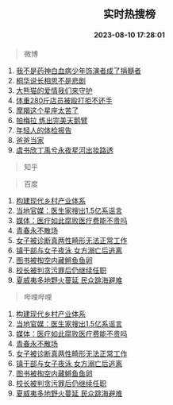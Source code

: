 <div align="center"><h2>实时热搜榜</h2><h4>2023-08-10 17:28:01</h4></div>

> 微博  

1. [我不是药神白血病少年饰演者成了捐髓者](https://s.weibo.com/weibo?q=%23%E6%88%91%E4%B8%8D%E6%98%AF%E8%8D%AF%E7%A5%9E%E7%99%BD%E8%A1%80%E7%97%85%E5%B0%91%E5%B9%B4%E9%A5%B0%E6%BC%94%E8%80%85%E6%88%90%E4%BA%86%E6%8D%90%E9%AB%93%E8%80%85%23&t=31&band_rank=1&Refer=top)<br />
2. [桐华说长相思不是悲剧](https://s.weibo.com/weibo?q=%23%E6%A1%90%E5%8D%8E%E8%AF%B4%E9%95%BF%E7%9B%B8%E6%80%9D%E4%B8%8D%E6%98%AF%E6%82%B2%E5%89%A7%23&t=31&band_rank=2&Refer=top)<br />
3. [大熊猫的爱情我们来守护](https://s.weibo.com/weibo?q=%23%E5%A4%A7%E7%86%8A%E7%8C%AB%E7%9A%84%E7%88%B1%E6%83%85%E6%88%91%E4%BB%AC%E6%9D%A5%E5%AE%88%E6%8A%A4%23&t=31&band_rank=3&Refer=top)<br />
4. [体重280斤店员被殴打拒不还手](https://s.weibo.com/weibo?q=%23%E4%BD%93%E9%87%8D280%E6%96%A4%E5%BA%97%E5%91%98%E8%A2%AB%E6%AE%B4%E6%89%93%E6%8B%92%E4%B8%8D%E8%BF%98%E6%89%8B%23&t=31&band_rank=4&Refer=top)<br />
5. [摩羯这个星座太苦了](https://s.weibo.com/weibo?q=%E6%91%A9%E7%BE%AF%E8%BF%99%E4%B8%AA%E6%98%9F%E5%BA%A7%E5%A4%AA%E8%8B%A6%E4%BA%86&t=31&band_rank=5&Refer=top)<br />
6. [帕梅拉 练出完美天鹅臂](https://s.weibo.com/weibo?q=%E5%B8%95%E6%A2%85%E6%8B%89%20%E7%BB%83%E5%87%BA%E5%AE%8C%E7%BE%8E%E5%A4%A9%E9%B9%85%E8%87%82&t=31&band_rank=6&Refer=top)<br />
7. [年轻人的体检报告](https://s.weibo.com/weibo?q=%E5%B9%B4%E8%BD%BB%E4%BA%BA%E7%9A%84%E4%BD%93%E6%A3%80%E6%8A%A5%E5%91%8A&t=31&band_rank=7&Refer=top)<br />
8. [爸爸当家](https://s.weibo.com/weibo?q=%E7%88%B8%E7%88%B8%E5%BD%93%E5%AE%B6&t=31&band_rank=8&Refer=top)<br />
9. [虞书欣丁禹兮永夜星河出妆路透](https://s.weibo.com/weibo?q=%23%E8%99%9E%E4%B9%A6%E6%AC%A3%E4%B8%81%E7%A6%B9%E5%85%AE%E6%B0%B8%E5%A4%9C%E6%98%9F%E6%B2%B3%E5%87%BA%E5%A6%86%E8%B7%AF%E9%80%8F%23&t=31&band_rank=9&Refer=top)<br />

> 知乎  


> 百度  

1. [构建现代乡村产业体系](https://www.baidu.com/s?wd=%E6%9E%84%E5%BB%BA%E7%8E%B0%E4%BB%A3%E4%B9%A1%E6%9D%91%E4%BA%A7%E4%B8%9A%E4%BD%93%E7%B3%BB&sa=fyb_news&rsv_dl=fyb_news)<br />
2. [当地官媒：医生家搜出1.5亿系谣言](https://www.baidu.com/s?wd=%E5%BD%93%E5%9C%B0%E5%AE%98%E5%AA%92%EF%BC%9A%E5%8C%BB%E7%94%9F%E5%AE%B6%E6%90%9C%E5%87%BA1.5%E4%BA%BF%E7%B3%BB%E8%B0%A3%E8%A8%80&sa=fyb_news&rsv_dl=fyb_news)<br />
3. [媒体：医疗如此腐败医疗费能不贵吗](https://www.baidu.com/s?wd=%E5%AA%92%E4%BD%93%EF%BC%9A%E5%8C%BB%E7%96%97%E5%A6%82%E6%AD%A4%E8%85%90%E8%B4%A5%E5%8C%BB%E7%96%97%E8%B4%B9%E8%83%BD%E4%B8%8D%E8%B4%B5%E5%90%97&sa=fyb_news&rsv_dl=fyb_news)<br />
4. [青春永不散场](https://www.baidu.com/s?wd=%E9%9D%92%E6%98%A5%E6%B0%B8%E4%B8%8D%E6%95%A3%E5%9C%BA&sa=fyb_news&rsv_dl=fyb_news)<br />
5. [女子被诊断真两性畸形无法正常工作](https://www.baidu.com/s?wd=%E5%A5%B3%E5%AD%90%E8%A2%AB%E8%AF%8A%E6%96%AD%E7%9C%9F%E4%B8%A4%E6%80%A7%E7%95%B8%E5%BD%A2%E6%97%A0%E6%B3%95%E6%AD%A3%E5%B8%B8%E5%B7%A5%E4%BD%9C&sa=fyb_news&rsv_dl=fyb_news)<br />
6. [镇干部与女子夜泳 女方溺亡后逃离](https://www.baidu.com/s?wd=%E9%95%87%E5%B9%B2%E9%83%A8%E4%B8%8E%E5%A5%B3%E5%AD%90%E5%A4%9C%E6%B3%B3+%E5%A5%B3%E6%96%B9%E6%BA%BA%E4%BA%A1%E5%90%8E%E9%80%83%E7%A6%BB&sa=fyb_news&rsv_dl=fyb_news)<br />
7. [图书被掏空内藏鳉鱼鱼卵](https://www.baidu.com/s?wd=%E5%9B%BE%E4%B9%A6%E8%A2%AB%E6%8E%8F%E7%A9%BA%E5%86%85%E8%97%8F%E9%B3%89%E9%B1%BC%E9%B1%BC%E5%8D%B5&sa=fyb_news&rsv_dl=fyb_news)<br />
8. [校长被判贪污罪后仍继续任职](https://www.baidu.com/s?wd=%E6%A0%A1%E9%95%BF%E8%A2%AB%E5%88%A4%E8%B4%AA%E6%B1%A1%E7%BD%AA%E5%90%8E%E4%BB%8D%E7%BB%A7%E7%BB%AD%E4%BB%BB%E8%81%8C&sa=fyb_news&rsv_dl=fyb_news)<br />
9. [夏威夷多地野火蔓延 民众跳海避难](https://www.baidu.com/s?wd=%E5%A4%8F%E5%A8%81%E5%A4%B7%E5%A4%9A%E5%9C%B0%E9%87%8E%E7%81%AB%E8%94%93%E5%BB%B6+%E6%B0%91%E4%BC%97%E8%B7%B3%E6%B5%B7%E9%81%BF%E9%9A%BE&sa=fyb_news&rsv_dl=fyb_news)<br />

> 哔哩哔哩  

1. [构建现代乡村产业体系](https://www.baidu.com/s?wd=%E6%9E%84%E5%BB%BA%E7%8E%B0%E4%BB%A3%E4%B9%A1%E6%9D%91%E4%BA%A7%E4%B8%9A%E4%BD%93%E7%B3%BB&sa=fyb_news&rsv_dl=fyb_news)<br />
2. [当地官媒：医生家搜出1.5亿系谣言](https://www.baidu.com/s?wd=%E5%BD%93%E5%9C%B0%E5%AE%98%E5%AA%92%EF%BC%9A%E5%8C%BB%E7%94%9F%E5%AE%B6%E6%90%9C%E5%87%BA1.5%E4%BA%BF%E7%B3%BB%E8%B0%A3%E8%A8%80&sa=fyb_news&rsv_dl=fyb_news)<br />
3. [媒体：医疗如此腐败医疗费能不贵吗](https://www.baidu.com/s?wd=%E5%AA%92%E4%BD%93%EF%BC%9A%E5%8C%BB%E7%96%97%E5%A6%82%E6%AD%A4%E8%85%90%E8%B4%A5%E5%8C%BB%E7%96%97%E8%B4%B9%E8%83%BD%E4%B8%8D%E8%B4%B5%E5%90%97&sa=fyb_news&rsv_dl=fyb_news)<br />
4. [青春永不散场](https://www.baidu.com/s?wd=%E9%9D%92%E6%98%A5%E6%B0%B8%E4%B8%8D%E6%95%A3%E5%9C%BA&sa=fyb_news&rsv_dl=fyb_news)<br />
5. [女子被诊断真两性畸形无法正常工作](https://www.baidu.com/s?wd=%E5%A5%B3%E5%AD%90%E8%A2%AB%E8%AF%8A%E6%96%AD%E7%9C%9F%E4%B8%A4%E6%80%A7%E7%95%B8%E5%BD%A2%E6%97%A0%E6%B3%95%E6%AD%A3%E5%B8%B8%E5%B7%A5%E4%BD%9C&sa=fyb_news&rsv_dl=fyb_news)<br />
6. [镇干部与女子夜泳 女方溺亡后逃离](https://www.baidu.com/s?wd=%E9%95%87%E5%B9%B2%E9%83%A8%E4%B8%8E%E5%A5%B3%E5%AD%90%E5%A4%9C%E6%B3%B3+%E5%A5%B3%E6%96%B9%E6%BA%BA%E4%BA%A1%E5%90%8E%E9%80%83%E7%A6%BB&sa=fyb_news&rsv_dl=fyb_news)<br />
7. [图书被掏空内藏鳉鱼鱼卵](https://www.baidu.com/s?wd=%E5%9B%BE%E4%B9%A6%E8%A2%AB%E6%8E%8F%E7%A9%BA%E5%86%85%E8%97%8F%E9%B3%89%E9%B1%BC%E9%B1%BC%E5%8D%B5&sa=fyb_news&rsv_dl=fyb_news)<br />
8. [校长被判贪污罪后仍继续任职](https://www.baidu.com/s?wd=%E6%A0%A1%E9%95%BF%E8%A2%AB%E5%88%A4%E8%B4%AA%E6%B1%A1%E7%BD%AA%E5%90%8E%E4%BB%8D%E7%BB%A7%E7%BB%AD%E4%BB%BB%E8%81%8C&sa=fyb_news&rsv_dl=fyb_news)<br />
9. [夏威夷多地野火蔓延 民众跳海避难](https://www.baidu.com/s?wd=%E5%A4%8F%E5%A8%81%E5%A4%B7%E5%A4%9A%E5%9C%B0%E9%87%8E%E7%81%AB%E8%94%93%E5%BB%B6+%E6%B0%91%E4%BC%97%E8%B7%B3%E6%B5%B7%E9%81%BF%E9%9A%BE&sa=fyb_news&rsv_dl=fyb_news)<br />
